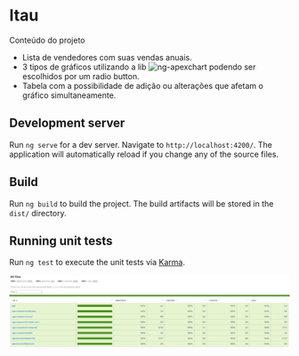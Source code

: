 # Itau

Conteúdo do projeto
* Lista de vendedores com suas vendas anuais.
* 3 tipos de gráficos utilizando a lib ![ng-apexchart](https://apexcharts.com/docs/installation/) podendo ser escolhidos por um radio button.
* Tabela com a possibilidade de adição ou alterações que afetam o gráfico simultaneamente.

## Development server

Run `ng serve` for a dev server. Navigate to `http://localhost:4200/`. The application will automatically reload if you change any of the source files.

## Build

Run `ng build` to build the project. The build artifacts will be stored in the `dist/` directory.

## Running unit tests

Run `ng test` to execute the unit tests via [Karma](https://karma-runner.github.io).

![test](tests-result.png)